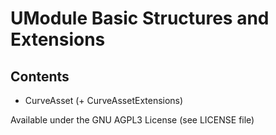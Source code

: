 # UModule Basic Structures and Extensions

## Contents
- CurveAsset (+ CurveAssetExtensions)

Available under the GNU AGPL3 License (see LICENSE file)